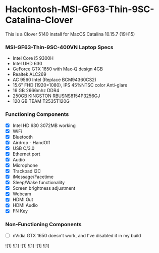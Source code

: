 # Hackontosh-MSI-GF63-Thin-9SC-Catalina-Clover

This is a Clover 5140 install for MacOS Catalina 10.15.7 (19H15)

### MSI-GF63-Thin-9SC-400VN Laptop Specs
- Intel Core i5 9300H
- Intel UHD 630
- GeForce GTX 1650 with Max-Q design 4GB
- Realtek ALC269 
- AC 9560 Intel (Replace BCM94360CS2)
- 15.6" FHD (1920×1080), IPS 45%NTSC color Anti-glare
- 16 GB 2666mhz DDR4
- 250GB KINGSTON RBUSNS8154P3256GJ
- 120 GB TEAM T2535T120G

### Functioning Components 

- [x] Intel HD 630 3072MB working
- [x] WiFi
- [x] Bluetooth
- [x] Airdrop - HandOff
- [x] USB C/3.0 
- [x] Ethernet port
- [x] Audio
- [x] Microphone
- [x] Trackpad I2C
- [x] iMessage/Facetime
- [x] Sleep/Wake functionality
- [x] Screen brightness adjustment
- [x] Webcam
- [x] HDMI Out
- [x] HDMI Audio
- [x] FN Key

### Non-Functioning Components

- [ ] nVidia GTX 1650 doesn't work, and I've disabled it in my build

![1]
![1]
![1]
![1]
![1]
![1]
